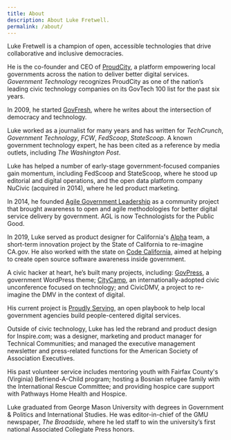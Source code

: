 ```yaml
---
title: About
description: About Luke Fretwell.
permalink: /about/
---
```


Luke Fretwell is a champion of open, accessible technologies that drive collaborative and inclusive democracies.

He is the co-founder and CEO of [ProudCity](https://proudcity.com/), a platform empowering local governments across the nation to deliver better digital services. _Government Technology_ recognizes ProudCity as one of the nation’s leading civic technology companies on its GovTech 100 list for the past six years.

In 2009, he started [GovFresh](https://govfresh.com/), where he writes about the intersection of democracy and technology.

Luke worked as a journalist for many years and has written for _TechCrunch_, _Government Technology_, _FCW_, _FedScoop_, _StateScoop_. A known government technology expert, he has been cited as a reference by media outlets, including _The Washington Post_.

Luke has helped a number of early-stage government-focused companies gain momentum, including FedScoop and StateScoop, where he stood up editorial and digital operations, and the open data platform company NuCivic (acquired in 2014), where he led product marketing.

In 2014, he founded [Agile Government Leadership](/work/agl) as a community project that brought awareness to open and agile methodologies for better digital service delivery by government. AGL is now Technologists for the Public Good.

In 2019, Luke served as product designer for California's [Alpha](/work/alphacagov) team, a short-term innovation project by the State of California to re-imagine CA.gov. He also worked with the state on [Code California](/work/code-california), aimed at helping to create open source software awareness inside government.

A civic hacker at heart, he’s built many projects, including: [GovPress](/work/govpress), a government WordPress theme; [CityCamp](/work/citycamp), an internationally-adopted civic unconference focused on technology; and CivicDMV, a project to re-imagine the DMV in the context of digital.

His current project is [Proudly Serving](/work/proudly-serving), an open playbook to help local government agencies build people-centered digital services.

Outside of civic technology, Luke has led the rebrand and product design for Inspire.com; was a designer, marketing and product manager for Technical Communities; and managed the executive management newsletter and press-related functions for the American Society of Association Executives.

His past volunteer service includes mentoring youth with Fairfax County's (Virginia) Befriend-A-Child program; hosting a Bosnian refugee family with the International Rescue Committee; and providing hospice care support with Pathways Home Health and Hospice.

Luke graduated from George Mason University with degrees in Government & Politics and International Studies. He was editor-in-chief of the GMU newspaper, _The Broadside_, where he led staff to win the university’s first national Associated Collegiate Press honors.
